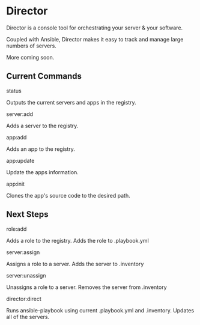 Director
========

Director is a console tool for orchestrating your server & your software.

Coupled with Ansible, Director makes it easy to track and manage large numbers of servers.

More coming soon.

Current Commands
----------------

status

  Outputs the current servers and apps in the registry.

server:add

  Adds a server to the registry.

app:add

  Adds an app to the registry.

app:update

  Update the apps information.

app:init

  Clones the app's source code to the desired path.


Next Steps
----------

role:add

  Adds a role to the registry.
  Adds the role to .playbook.yml

server:assign

  Assigns a role to a server.
  Adds the server to .inventory

server:unassign

  Unassigns a role to a server.
  Removes the server from .inventory

director:direct

  Runs ansible-playbook using current .playbook.yml and .inventory.
  Updates all of the servers.
